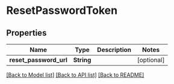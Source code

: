 # ResetPasswordToken

## Properties
Name | Type | Description | Notes
------------ | ------------- | ------------- | -------------
**reset_password_url** | **String** |  | [optional] 

[[Back to Model list]](../README.md#documentation-for-models) [[Back to API list]](../README.md#documentation-for-api-endpoints) [[Back to README]](../README.md)


